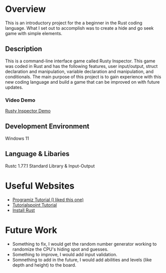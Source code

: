 # Overview
This is an introductory project for the a beginner in the Rust coding language.  What I set out to accomplish was to create a hide and go seek game with simple elements.


## Description
This is a command-line interface game called Rusty Inspector.  This game was coded in Rust and has the following features, user input/output, struct declaration and manipulation, variable declaration and manipulation, and conditionals.  The main purpose of this project is to gain experience with this new coding language and build a game that can be improved on with future updates.
### Video Demo
[Rusty Inspector Demo](https://www.youtube.com/watch?v=4UtdzCR7BxE)

## Development Environment
Windows 11

## Language & Libaries
Rustc 1.77.1
Standard Library & Input-Output



# Useful Websites

- [Programiz Tutorial (I liked this one)](https://www.programiz.com/rust)
- [Tutorialspoint Tutorial](https://www.tutorialspoint.com/rust/index.htm)
- [Install Rust](https://www.rust-lang.org/tools/install)

# Future Work
- Something to fix, I would get the random number generator working to randomize the CPU's hiding spot and guesses.
- Something to improve, I would add input validation. 
- Somnething to add in the future, I would add abilities and levels (like depth and height) to the board.

